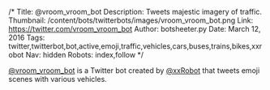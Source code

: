/*
Title: @vroom_vroom_bot
Description: Tweets majestic imagery of traffic.
Thumbnail: /content/bots/twitterbots/images/vroom_vroom_bot.png
Link: https://twitter.com/vroom_vroom_bot
Author: botsheeter.py
Date: March 12, 2016
Tags: twitter,twitterbot,bot,active,emoji,traffic,vehicles,cars,buses,trains,bikes,xxrobot
Nav: hidden
Robots: index,follow
*/

[@vroom_vroom_bot](https://twitter.com/vroom_vroom_bot) is a Twitter bot created by [@xxRobot](https://twitter.com/xxRobot) that tweets emoji scenes with various vehicles.  
